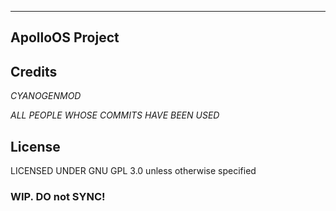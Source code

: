 ----------------
ApolloOS Project
----------------

## Credits ##

*CYANOGENMOD*

*ALL PEOPLE WHOSE COMMITS HAVE BEEN USED*

## License ##
LICENSED UNDER GNU GPL 3.0 unless otherwise specified

### WIP. DO not SYNC! ###
